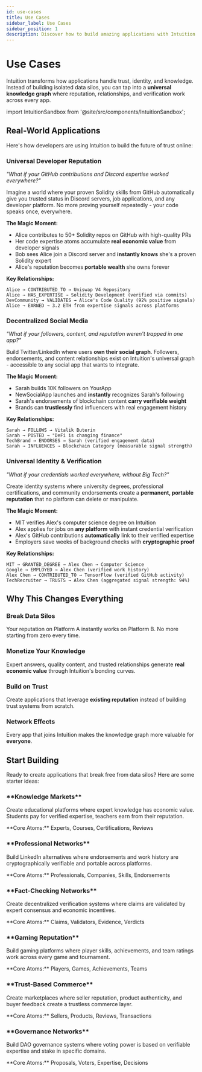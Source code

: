 ```yaml
---
id: use-cases
title: Use Cases
sidebar_label: Use Cases
sidebar_position: 1
description: Discover how to build amazing applications with Intuition's decentralized knowledge graph
---
```


# Use Cases

Intuition transforms how applications handle trust, identity, and knowledge. Instead of building isolated data silos, you can tap into a **universal knowledge graph** where reputation, relationships, and verification work across every app.

import IntuitionSandbox from '@site/src/components/IntuitionSandbox';



<IntuitionSandbox />

## Real-World Applications

Here's how developers are using Intuition to build the future of trust online:

### **Universal Developer Reputation**

*"What if your GitHub contributions and Discord expertise worked everywhere?"*

Imagine a world where your proven Solidity skills from GitHub automatically give you trusted status in Discord servers, job applications, and any developer platform. No more proving yourself repeatedly - your code speaks once, everywhere.

<div style={{ 
  backgroundColor: 'var(--ifm-color-emphasis-50)', 
  padding: '1.5rem', 
  borderRadius: '8px', 
  marginBottom: '2rem',
  border: '1px solid var(--ifm-color-emphasis-300)'
}}>

**The Magic Moment:**
- Alice contributes to 50+ Solidity repos on GitHub with high-quality PRs
- Her code expertise atoms accumulate **real economic value** from developer signals
- Bob sees Alice join a Discord server and **instantly knows** she's a proven Solidity expert
- Alice's reputation becomes **portable wealth** she owns forever

**Key Relationships:**
```
Alice → CONTRIBUTED_TO → Uniswap V4 Repository
Alice → HAS_EXPERTISE → Solidity Development (verified via commits)
DevCommunity → VALIDATES → Alice's Code Quality (92% positive signals)
Alice → EARNED → 3.2 ETH from expertise signals across platforms
```

</div>

### **Decentralized Social Media**

*"What if your followers, content, and reputation weren't trapped in one app?"*

Build Twitter/LinkedIn where users **own their social graph**. Followers, endorsements, and content relationships exist on Intuition's universal graph - accessible to any social app that wants to integrate.

<div style={{ 
  backgroundColor: 'var(--ifm-color-emphasis-50)', 
  padding: '1.5rem', 
  borderRadius: '8px', 
  marginBottom: '2rem',
  border: '1px solid var(--ifm-color-emphasis-300)'
}}>

**The Magic Moment:**
- Sarah builds 10K followers on YourApp
- NewSocialApp launches and **instantly** recognizes Sarah's following
- Sarah's endorsements of blockchain content **carry verifiable weight**
- Brands can **trustlessly** find influencers with real engagement history

**Key Relationships:**
```
Sarah → FOLLOWS → Vitalik Buterin
Sarah → POSTED → "DeFi is changing finance"
TechBrand → ENDORSES → Sarah (verified engagement data)
Sarah → INFLUENCES → Blockchain Category (measurable signal strength)
```

</div>

### **Universal Identity & Verification**

*"What if your credentials worked everywhere, without Big Tech?"*

Create identity systems where university degrees, professional certifications, and community endorsements create a **permanent, portable reputation** that no platform can delete or manipulate.

<div style={{ 
  backgroundColor: 'var(--ifm-color-emphasis-50)', 
  padding: '1.5rem', 
  borderRadius: '8px', 
  marginBottom: '2rem',
  border: '1px solid var(--ifm-color-emphasis-300)'
}}>

**The Magic Moment:**
- MIT verifies Alex's computer science degree on Intuition
- Alex applies for jobs on **any platform** with instant credential verification
- Alex's GitHub contributions **automatically** link to their verified expertise
- Employers save weeks of background checks with **cryptographic proof**

**Key Relationships:**
```
MIT → GRANTED_DEGREE → Alex Chen → Computer Science
Google → EMPLOYED → Alex Chen (verified work history)
Alex Chen → CONTRIBUTED_TO → TensorFlow (verified GitHub activity)
TechRecruiter → TRUSTS → Alex Chen (aggregated signal strength: 94%)
```

</div>

## Why This Changes Everything

### **Break Data Silos**
Your reputation on Platform A instantly works on Platform B. No more starting from zero every time.

### **Monetize Your Knowledge**
Expert answers, quality content, and trusted relationships generate **real economic value** through Intuition's bonding curves.

### **Build on Trust**
Create applications that leverage **existing reputation** instead of building trust systems from scratch.

### **Network Effects**
Every app that joins Intuition makes the knowledge graph more valuable for **everyone**.

## Start Building

Ready to create applications that break free from data silos? Here are some starter ideas:

<div style={{ display: 'grid', gridTemplateColumns: 'repeat(auto-fit, minmax(300px, 1fr))', gap: '1.5rem', marginTop: '2rem' }}>

<div style={{ 
  border: '1px solid var(--ifm-color-emphasis-300)', 
  borderRadius: '8px', 
  padding: '1.5rem', 
  backgroundColor: 'var(--ifm-background-color)',
  transition: 'all 0.2s ease',
  cursor: 'pointer'
}} className="docs-card">
<h3 style={{ marginTop: 0, marginBottom: '1rem', display: 'flex', alignItems: 'center' }}>
  **Knowledge Markets**
</h3>
<p style={{ marginBottom: '1rem', color: 'var(--ifm-color-emphasis-700)', fontSize: '0.95rem' }}>
  Create educational platforms where expert knowledge has economic value. Students pay for verified expertise, teachers earn from their reputation.
</p>
<div style={{ fontSize: '0.85rem', color: 'var(--ifm-color-emphasis-600)' }}>
  **Core Atoms:** Experts, Courses, Certifications, Reviews
</div>
</div>

<div style={{ 
  border: '1px solid var(--ifm-color-emphasis-300)', 
  borderRadius: '8px', 
  padding: '1.5rem', 
  backgroundColor: 'var(--ifm-background-color)',
  transition: 'all 0.2s ease',
  cursor: 'pointer'
}} className="docs-card">
<h3 style={{ marginTop: 0, marginBottom: '1rem', display: 'flex', alignItems: 'center' }}>
  **Professional Networks**
</h3>
<p style={{ marginBottom: '1rem', color: 'var(--ifm-color-emphasis-700)', fontSize: '0.95rem' }}>
  Build LinkedIn alternatives where endorsements and work history are cryptographically verifiable and portable across platforms.
</p>
<div style={{ fontSize: '0.85rem', color: 'var(--ifm-color-emphasis-600)' }}>
  **Core Atoms:** Professionals, Companies, Skills, Endorsements
</div>
</div>

<div style={{ 
  border: '1px solid var(--ifm-color-emphasis-300)', 
  borderRadius: '8px', 
  padding: '1.5rem', 
  backgroundColor: 'var(--ifm-background-color)',
  transition: 'all 0.2s ease',
  cursor: 'pointer'
}} className="docs-card">
<h3 style={{ marginTop: 0, marginBottom: '1rem', display: 'flex', alignItems: 'center' }}>
  **Fact-Checking Networks**
</h3>
<p style={{ marginBottom: '1rem', color: 'var(--ifm-color-emphasis-700)', fontSize: '0.95rem' }}>
  Create decentralized verification systems where claims are validated by expert consensus and economic incentives.
</p>
<div style={{ fontSize: '0.85rem', color: 'var(--ifm-color-emphasis-600)' }}>
  **Core Atoms:** Claims, Validators, Evidence, Verdicts
</div>
</div>

<div style={{ 
  border: '1px solid var(--ifm-color-emphasis-300)', 
  borderRadius: '8px', 
  padding: '1.5rem', 
  backgroundColor: 'var(--ifm-background-color)',
  transition: 'all 0.2s ease',
  cursor: 'pointer'
}} className="docs-card">
<h3 style={{ marginTop: 0, marginBottom: '1rem', display: 'flex', alignItems: 'center' }}>
  **Gaming Reputation**
</h3>
<p style={{ marginBottom: '1rem', color: 'var(--ifm-color-emphasis-700)', fontSize: '0.95rem' }}>
  Build gaming platforms where player skills, achievements, and team ratings work across every game and tournament.
</p>
<div style={{ fontSize: '0.85rem', color: 'var(--ifm-color-emphasis-600)' }}>
  **Core Atoms:** Players, Games, Achievements, Teams
</div>
</div>

<div style={{ 
  border: '1px solid var(--ifm-color-emphasis-300)', 
  borderRadius: '8px', 
  padding: '1.5rem', 
  backgroundColor: 'var(--ifm-background-color)',
  transition: 'all 0.2s ease',
  cursor: 'pointer'
}} className="docs-card">
<h3 style={{ marginTop: 0, marginBottom: '1rem', display: 'flex', alignItems: 'center' }}>
  **Trust-Based Commerce**
</h3>
<p style={{ marginBottom: '1rem', color: 'var(--ifm-color-emphasis-700)', fontSize: '0.95rem' }}>
  Create marketplaces where seller reputation, product authenticity, and buyer feedback create a trustless commerce layer.
</p>
<div style={{ fontSize: '0.85rem', color: 'var(--ifm-color-emphasis-600)' }}>
  **Core Atoms:** Sellers, Products, Reviews, Transactions
</div>
</div>

<div style={{ 
  border: '1px solid var(--ifm-color-emphasis-300)', 
  borderRadius: '8px', 
  padding: '1.5rem', 
  backgroundColor: 'var(--ifm-background-color)',
  transition: 'all 0.2s ease',
  cursor: 'pointer'
}} className="docs-card">
<h3 style={{ marginTop: 0, marginBottom: '1rem', display: 'flex', alignItems: 'center' }}>
  **Governance Networks**
</h3>
<p style={{ marginBottom: '1rem', color: 'var(--ifm-color-emphasis-700)', fontSize: '0.95rem' }}>
  Build DAO governance systems where voting power is based on verifiable expertise and stake in specific domains.
</p>
<div style={{ fontSize: '0.85rem', color: 'var(--ifm-color-emphasis-600)' }}>
  **Core Atoms:** Proposals, Voters, Expertise, Decisions
</div>
</div>

</div> 